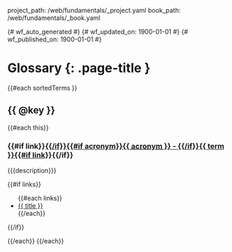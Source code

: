 project_path: /web/fundamentals/_project.yaml
book_path: /web/fundamentals/_book.yaml

{# wf_auto_generated #}
{# wf_updated_on: 1900-01-01 #}
{# wf_published_on: 1900-01-01 #}

# Glossary {: .page-title }

{{#each sortedTerms }}
## {{ @key }}

{{#each this}}

### {{#if link}}<a href="{{ link }}">{{/if}}{{#if acronym}}<abbr title="{{ term }}">{{ acronym }}</abbr> - {{/if}}{{ term }}{{#if link}}</a>{{/if}}


{{{description}}}

{{#if links}}
<ul>
{{#each links}}
<li><a href="{{ link }}">{{ title }}</a></li>
{{/each}}
</ul>
{{/if}}

{{/each}}
{{/each}}
